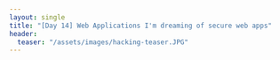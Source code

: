 ```yaml
---
layout: single
title: "[Day 14] Web Applications I'm dreaming of secure web apps"
header:
  teaser: "/assets/images/hacking-teaser.JPG"
---
```


